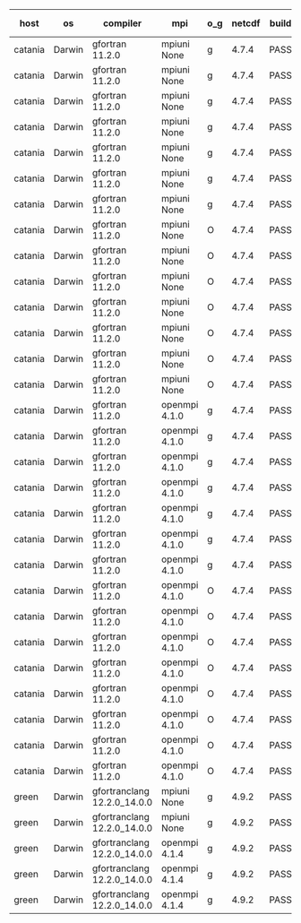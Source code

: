 

| host     | os       | compiler                              | mpi                      | o_g        | netcdf        | build       | u_pass          | u_fail          | s_pass            | s_fail            | e_pass             | e_fail             | nuopc_pass       | nuopc_fail       | artifacts link          |
|----------|----------|---------------------------------------|--------------------------|------------|---------------|-------------|-----------------|-----------------|-------------------|-------------------|--------------------|--------------------|------------------|------------------|-------------------------|
| catania | Darwin | gfortran 11.2.0 | mpiuni None  | g | 4.7.4  | PASS | 12530 | 0 | 9 | 0 | 44 | 0 | None | None | <a href="https://github.com/esmf-org/esmf-test-artifacts/tree/6693066a0cc0e0885e48b99609fa5956ac726300/develop/gfortran/11.2.0/g/mpiuni/None" target="_blank">6693066</a> | 
| catania | Darwin | gfortran 11.2.0 | mpiuni None  | g | 4.7.4  | PASS | 12530 | 0 | 9 | 0 | 44 | 0 | None | None | <a href="https://github.com/esmf-org/esmf-test-artifacts/tree/93c5bab7a2deebb62b2582d38b303c06102936f2/develop/gfortran/11.2.0/g/mpiuni/None" target="_blank">93c5bab</a> | 
| catania | Darwin | gfortran 11.2.0 | mpiuni None  | g | 4.7.4  | PASS | 12530 | 0 | 9 | 0 | 44 | 0 | None | None | <a href="https://github.com/esmf-org/esmf-test-artifacts/tree/a5181e0bed035af571c03b1badd9517cb485f069/develop/gfortran/11.2.0/g/mpiuni/None" target="_blank">a5181e0</a> | 
| catania | Darwin | gfortran 11.2.0 | mpiuni None  | g | 4.7.4  | PASS | 12530 | 0 | 9 | 0 | 44 | 0 | None | None | <a href="https://github.com/esmf-org/esmf-test-artifacts/tree/a466630130d68f246ccd051ab0b1e17ea4381076/develop/gfortran/11.2.0/g/mpiuni/None" target="_blank">a466630</a> | 
| catania | Darwin | gfortran 11.2.0 | mpiuni None  | g | 4.7.4  | PASS | 12530 | 0 | 9 | 0 | 44 | 0 | None | None | <a href="https://github.com/esmf-org/esmf-test-artifacts/tree/a0370206426902f13d9792475868dfa3883498b7/develop/gfortran/11.2.0/g/mpiuni/None" target="_blank">a037020</a> | 
| catania | Darwin | gfortran 11.2.0 | mpiuni None  | g | 4.7.4  | PASS | 12530 | 0 | 9 | 0 | 44 | 0 | None | None | <a href="https://github.com/esmf-org/esmf-test-artifacts/tree/fac2382930d2c8822d12134ba9d6e5df37bd1d2b/develop/gfortran/11.2.0/g/mpiuni/None" target="_blank">fac2382</a> | 
| catania | Darwin | gfortran 11.2.0 | mpiuni None  | g | 4.7.4  | PASS | 12530 | 0 | 9 | 0 | 44 | 0 | None | None | <a href="https://github.com/esmf-org/esmf-test-artifacts/tree/10e6d43973b02009855dc39434d0d9eccd32f6aa/develop/gfortran/11.2.0/g/mpiuni/None" target="_blank">10e6d43</a> | 
| catania | Darwin | gfortran 11.2.0 | mpiuni None  | O | 4.7.4  | PASS | 12530 | 0 | 9 | 0 | 44 | 0 | None | None | <a href="https://github.com/esmf-org/esmf-test-artifacts/tree/1a84d27612e9521415764194906cbd1c79509e93/develop/gfortran/11.2.0/O/mpiuni/None" target="_blank">1a84d27</a> | 
| catania | Darwin | gfortran 11.2.0 | mpiuni None  | O | 4.7.4  | PASS | 12530 | 0 | 9 | 0 | 44 | 0 | None | None | <a href="https://github.com/esmf-org/esmf-test-artifacts/tree/25d78cc73a6dfffcb7c4e107ecb787b830433db8/develop/gfortran/11.2.0/O/mpiuni/None" target="_blank">25d78cc</a> | 
| catania | Darwin | gfortran 11.2.0 | mpiuni None  | O | 4.7.4  | PASS | 12530 | 0 | 9 | 0 | 44 | 0 | None | None | <a href="https://github.com/esmf-org/esmf-test-artifacts/tree/42ca6f253ca7ee10b5b76b39c95bef288590c833/develop/gfortran/11.2.0/O/mpiuni/None" target="_blank">42ca6f2</a> | 
| catania | Darwin | gfortran 11.2.0 | mpiuni None  | O | 4.7.4  | PASS | 12530 | 0 | 9 | 0 | 44 | 0 | None | None | <a href="https://github.com/esmf-org/esmf-test-artifacts/tree/30285fa03fbac3a40e480f1105493052cef7501e/develop/gfortran/11.2.0/O/mpiuni/None" target="_blank">30285fa</a> | 
| catania | Darwin | gfortran 11.2.0 | mpiuni None  | O | 4.7.4  | PASS | 12530 | 0 | 9 | 0 | 44 | 0 | None | None | <a href="https://github.com/esmf-org/esmf-test-artifacts/tree/a1c2e66cf1bbb6d785e560e2928594b4805edda2/develop/gfortran/11.2.0/O/mpiuni/None" target="_blank">a1c2e66</a> | 
| catania | Darwin | gfortran 11.2.0 | mpiuni None  | O | 4.7.4  | PASS | 12530 | 0 | 9 | 0 | 44 | 0 | None | None | <a href="https://github.com/esmf-org/esmf-test-artifacts/tree/4f88496c9a16ede26dc2e0437176648af373b1bc/develop/gfortran/11.2.0/O/mpiuni/None" target="_blank">4f88496</a> | 
| catania | Darwin | gfortran 11.2.0 | mpiuni None  | O | 4.7.4  | PASS | 12530 | 0 | 9 | 0 | 44 | 0 | None | None | <a href="https://github.com/esmf-org/esmf-test-artifacts/tree/2f5aad7932b0ec05c087f8fd56063293f8778cbf/develop/gfortran/11.2.0/O/mpiuni/None" target="_blank">2f5aad7</a> | 
| catania | Darwin | gfortran 11.2.0 | openmpi 4.1.0  | g | 4.7.4  | PASS | 14197 | 3 | 51 | 0 | 81 | 0 | 56 | 0 | <a href="https://github.com/esmf-org/esmf-test-artifacts/tree/2f3bb4581badfc60bbebcdfc227f5992fd501fe9/develop/gfortran/11.2.0/g/openmpi/4.1.0" target="_blank">2f3bb45</a> | 
| catania | Darwin | gfortran 11.2.0 | openmpi 4.1.0  | g | 4.7.4  | PASS | 14197 | 3 | 51 | 0 | 81 | 0 | 56 | 0 | <a href="https://github.com/esmf-org/esmf-test-artifacts/tree/ff5e9366269203b610a1eefb04705cf949a5183b/develop/gfortran/11.2.0/g/openmpi/4.1.0" target="_blank">ff5e936</a> | 
| catania | Darwin | gfortran 11.2.0 | openmpi 4.1.0  | g | 4.7.4  | PASS | 14197 | 3 | 51 | 0 | 81 | 0 | 55 | 1 | <a href="https://github.com/esmf-org/esmf-test-artifacts/tree/d619068c3ad2930d703280da27e92d8a18bae62f/develop/gfortran/11.2.0/g/openmpi/4.1.0" target="_blank">d619068</a> | 
| catania | Darwin | gfortran 11.2.0 | openmpi 4.1.0  | g | 4.7.4  | PASS | 14197 | 3 | 51 | 0 | 81 | 0 | 55 | 1 | <a href="https://github.com/esmf-org/esmf-test-artifacts/tree/373f414cc59028afcfa337bff5087fc49859c101/develop/gfortran/11.2.0/g/openmpi/4.1.0" target="_blank">373f414</a> | 
| catania | Darwin | gfortran 11.2.0 | openmpi 4.1.0  | g | 4.7.4  | PASS | 14197 | 3 | 51 | 0 | 81 | 0 | 56 | 0 | <a href="https://github.com/esmf-org/esmf-test-artifacts/tree/d9f7914ae8e28d44225f1119de76a785dfeee510/develop/gfortran/11.2.0/g/openmpi/4.1.0" target="_blank">d9f7914</a> | 
| catania | Darwin | gfortran 11.2.0 | openmpi 4.1.0  | g | 4.7.4  | PASS | 14197 | 3 | 51 | 0 | 81 | 0 | 56 | 0 | <a href="https://github.com/esmf-org/esmf-test-artifacts/tree/db0aa79eefe7becda60cbad108cc43c0ab1eca20/develop/gfortran/11.2.0/g/openmpi/4.1.0" target="_blank">db0aa79</a> | 
| catania | Darwin | gfortran 11.2.0 | openmpi 4.1.0  | g | 4.7.4  | PASS | 14197 | 3 | 51 | 0 | 81 | 0 | 56 | 0 | <a href="https://github.com/esmf-org/esmf-test-artifacts/tree/1525c0cba2aa720e4d406e80b99145f1b3acc390/develop/gfortran/11.2.0/g/openmpi/4.1.0" target="_blank">1525c0c</a> | 
| catania | Darwin | gfortran 11.2.0 | openmpi 4.1.0  | O | 4.7.4  | PASS | 14197 | 3 | 51 | 0 | 81 | 0 | 56 | 0 | <a href="https://github.com/esmf-org/esmf-test-artifacts/tree/23ec80eef913b3a6632d5613c587dfdc879ca0bd/develop/gfortran/11.2.0/O/openmpi/4.1.0" target="_blank">23ec80e</a> | 
| catania | Darwin | gfortran 11.2.0 | openmpi 4.1.0  | O | 4.7.4  | PASS | 14197 | 3 | 51 | 0 | 81 | 0 | 56 | 0 | <a href="https://github.com/esmf-org/esmf-test-artifacts/tree/618a0be4c19929e136295c98abc089263d66bcaf/develop/gfortran/11.2.0/O/openmpi/4.1.0" target="_blank">618a0be</a> | 
| catania | Darwin | gfortran 11.2.0 | openmpi 4.1.0  | O | 4.7.4  | PASS | 14197 | 3 | 51 | 0 | 81 | 0 | 55 | 1 | <a href="https://github.com/esmf-org/esmf-test-artifacts/tree/68834403be921b9f284a3a7da34cf84cd34fb7c1/develop/gfortran/11.2.0/O/openmpi/4.1.0" target="_blank">6883440</a> | 
| catania | Darwin | gfortran 11.2.0 | openmpi 4.1.0  | O | 4.7.4  | PASS | 14197 | 3 | 51 | 0 | 81 | 0 | 55 | 1 | <a href="https://github.com/esmf-org/esmf-test-artifacts/tree/abc1ce2fbc235a91f80e340e713eb067a6095cff/develop/gfortran/11.2.0/O/openmpi/4.1.0" target="_blank">abc1ce2</a> | 
| catania | Darwin | gfortran 11.2.0 | openmpi 4.1.0  | O | 4.7.4  | PASS | 14197 | 3 | 51 | 0 | 81 | 0 | 56 | 0 | <a href="https://github.com/esmf-org/esmf-test-artifacts/tree/71adbddb89bc953320344877a86b1560e5a2d1aa/develop/gfortran/11.2.0/O/openmpi/4.1.0" target="_blank">71adbdd</a> | 
| catania | Darwin | gfortran 11.2.0 | openmpi 4.1.0  | O | 4.7.4  | PASS | 14197 | 3 | 51 | 0 | 81 | 0 | 56 | 0 | <a href="https://github.com/esmf-org/esmf-test-artifacts/tree/6441cf067cf4cddbef905c7aa91eda3ba4241492/develop/gfortran/11.2.0/O/openmpi/4.1.0" target="_blank">6441cf0</a> | 
| catania | Darwin | gfortran 11.2.0 | openmpi 4.1.0  | O | 4.7.4  | PASS | 14197 | 3 | 51 | 0 | 81 | 0 | 56 | 0 | <a href="https://github.com/esmf-org/esmf-test-artifacts/tree/7f89297752773ebef48ba7f3c821966c23a3b16d/develop/gfortran/11.2.0/O/openmpi/4.1.0" target="_blank">7f89297</a> | 
| catania | Darwin | gfortran 11.2.0 | openmpi 4.1.0  | O | 4.7.4  | PASS | 14197 | 3 | 51 | 0 | 81 | 0 | 56 | 0 | <a href="https://github.com/esmf-org/esmf-test-artifacts/tree/4782dc99074c65c9ac218f25d00b5dc32469cae3/develop/gfortran/11.2.0/O/openmpi/4.1.0" target="_blank">4782dc9</a> | 
| green | Darwin | gfortranclang 12.2.0_14.0.0 | mpiuni None  | g | 4.9.2  | PASS | 12530 | 0 | 9 | 0 | 44 | 0 | None | None | <a href="https://github.com/esmf-org/esmf-test-artifacts/tree/663650beeea68bb9dde51d8c440c12cef32dcf31/develop/gfortranclang/12.2.0_14.0.0/g/mpiuni/None" target="_blank">663650b</a> | 
| green | Darwin | gfortranclang 12.2.0_14.0.0 | mpiuni None  | g | 4.9.2  | PASS | 12530 | 0 | 9 | 0 | 44 | 0 | None | None | <a href="https://github.com/esmf-org/esmf-test-artifacts/tree/93a1bec2881df7d5d9251f745777dcda538fac21/develop/gfortranclang/12.2.0_14.0.0/g/mpiuni/None" target="_blank">93a1bec</a> | 
| green | Darwin | gfortranclang 12.2.0_14.0.0 | openmpi 4.1.4  | g | 4.9.2  | PASS | 14200 | 0 | 51 | 0 | 81 | 0 | 55 | 2 | <a href="https://github.com/esmf-org/esmf-test-artifacts/tree/ecfb13bedaed27a4688644085c7ce28b42fe4b0f/develop/gfortranclang/12.2.0_14.0.0/g/openmpi/4.1.4" target="_blank">ecfb13b</a> | 
| green | Darwin | gfortranclang 12.2.0_14.0.0 | openmpi 4.1.4  | g | 4.9.2  | PASS | 14200 | 0 | 51 | 0 | 81 | 0 | 57 | 0 | <a href="https://github.com/esmf-org/esmf-test-artifacts/tree/0ab00f921d4bad9bae02cc8ffdca73d4e430d7a9/develop/gfortranclang/12.2.0_14.0.0/g/openmpi/4.1.4" target="_blank">0ab00f9</a> | 
| green | Darwin | gfortranclang 12.2.0_14.0.0 | openmpi 4.1.4  | g | 4.9.2  | PASS | None | None | None | None | None | None | None | None | <a href="https://github.com/esmf-org/esmf-test-artifacts/tree/050889409361bd8b97e19af4f87b556dc6e2d167/develop/gfortranclang/12.2.0_14.0.0/g/openmpi/4.1.4" target="_blank">0508894</a> | 
